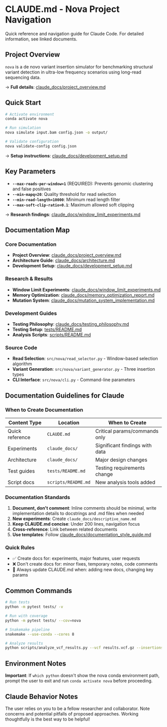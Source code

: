 # CLAUDE.md - Nova Project Navigation

Quick reference and navigation guide for Claude Code. For detailed information, see linked documents.

## Project Overview

`nova` is a de novo variant insertion simulator for benchmarking structural variant detection in ultra-low frequency scenarios using long-read sequencing data.

→ **Full details**: [claude_docs/project_overview.md](claude_docs/project_overview.md)

## Quick Start

```bash
# Activate environment
conda activate nova

# Run simulation
nova simulate input.bam config.json -o output/

# Validate configuration
nova validate-config config.json
```

→ **Setup instructions**: [claude_docs/development_setup.md](claude_docs/development_setup.md)

## Key Parameters

- **`--max-reads-per-window=1`** (REQUIRED): Prevents genomic clustering and false positives
- **`--min-mapq=20`**: Quality threshold for read selection
- **`--min-read-length=10000`**: Minimum read length filter
- **`--max-soft-clip-ratio=0.1`**: Maximum allowed soft clipping

→ **Research findings**: [claude_docs/window_limit_experiments.md](claude_docs/window_limit_experiments.md)

## Documentation Map

### Core Documentation
- **Project Overview**: [claude_docs/project_overview.md](claude_docs/project_overview.md)
- **Architecture Guide**: [claude_docs/architecture.md](claude_docs/architecture.md)
- **Development Setup**: [claude_docs/development_setup.md](claude_docs/development_setup.md)

### Research & Results
- **Window Limit Experiments**: [claude_docs/window_limit_experiments.md](claude_docs/window_limit_experiments.md)
- **Memory Optimization**: [claude_docs/memory_optimization_report.md](claude_docs/memory_optimization_report.md)
- **Mutation System**: [claude_docs/mutation_system_implementation.md](claude_docs/mutation_system_implementation.md)

### Development Guides
- **Testing Philosophy**: [claude_docs/testing_philosophy.md](claude_docs/testing_philosophy.md)
- **Testing Setup**: [tests/README.md](tests/README.md)
- **Analysis Scripts**: [scripts/README.md](scripts/README.md)

### Source Code
- **Read Selection**: `src/nova/read_selector.py` - Window-based selection algorithm
- **Variant Generation**: `src/nova/variant_generator.py` - Three insertion types
- **CLI Interface**: `src/nova/cli.py` - Command-line parameters

## Documentation Guidelines for Claude

### When to Create Documentation

| Content Type | Location | When to Create |
|-------------|----------|----------------|
| Quick reference | `CLAUDE.md` | Critical params/commands only |
| Experiments | `claude_docs/` | Significant findings with data |
| Architecture | `claude_docs/` | Major design changes |
| Test guides | `tests/README.md` | Testing requirements change |
| Script docs | `scripts/README.md` | New analysis tools added |

### Documentation Standards

1. **Document, don't comment**: Inline comments should be minimal, write implementation details to docstrings and .md files when needed
2. **New experiments**: Create `claude_docs/descriptive_name.md`
3. **Keep CLAUDE.md concise**: Under 200 lines, navigation focus
4. **Cross-reference**: Link between related documents
5. **Use templates**: Follow [claude_docs/documentation_style_guide.md](claude_docs/documentation_style_guide.md)

### Quick Rules
- ✅ Create docs for: experiments, major features, user requests
- ❌ Don't create docs for: minor fixes, temporary notes, code comments
- 📝 Always update CLAUDE.md when: adding new docs, changing key params

## Common Commands

```bash
# Run tests
python -m pytest tests/ -v

# Run with coverage
python -m pytest tests/ --cov=nova

# Snakemake pipeline
snakemake --use-conda --cores 8

# Analyze results
python scripts/analyze_vcf_results.py --vcf results.vcf.gz --insertions nova_insertions.json
```

## Environment Notes

**Important**: If `which python` doesn't show the nova conda environment path, prompt the user to exit and run `conda activate nova` before proceeding.

## Claude Behavior Notes

The user relies on you to be a fellow researcher and collaborator. Note concerns and potential pitfalls of proposed approaches. Working thoughtfully is the best way to be helpful!